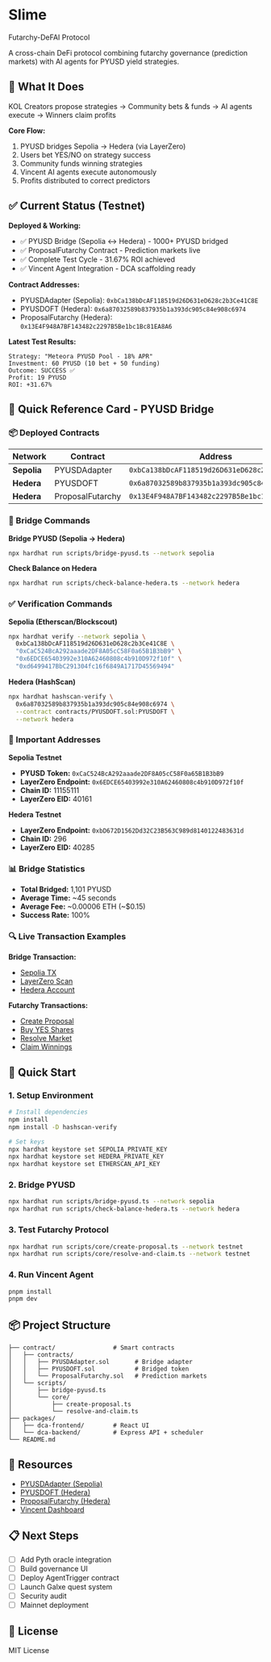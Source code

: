 # Slime
Futarchy-DeFAI Protocol

A cross-chain DeFi protocol combining futarchy governance (prediction markets) with AI agents for PYUSD yield strategies.

## 🎯 What It Does

KOL Creators propose strategies → Community bets & funds → AI agents execute → Winners claim profits

**Core Flow:**
1. PYUSD bridges Sepolia → Hedera (via LayerZero)
2. Users bet YES/NO on strategy success
3. Community funds winning strategies
4. Vincent AI agents execute autonomously
5. Profits distributed to correct predictors

## ✅ Current Status (Testnet)

**Deployed & Working:**
- ✅ PYUSD Bridge (Sepolia ↔ Hedera) - 1000+ PYUSD bridged
- ✅ ProposalFutarchy Contract - Prediction markets live
- ✅ Complete Test Cycle - 31.67% ROI achieved
- ✅ Vincent Agent Integration - DCA scaffolding ready

**Contract Addresses:**
- PYUSDAdapter (Sepolia): `0xbCa138bDcAF118519d26D631eD628c2b3Ce41C8E`
- PYUSDOFT (Hedera): `0x6a87032589b837935b1a393dc905c84e908c6974`
- ProposalFutarchy (Hedera): `0x13E4F948A7BF143482c2297B5Be1bc1Bc81EA8A6`

**Latest Test Results:**
```
Strategy: "Meteora PYUSD Pool - 18% APR"
Investment: 60 PYUSD (10 bet + 50 funding)
Outcome: SUCCESS ✅
Profit: 19 PYUSD
ROI: +31.67%
```

## 🚀 Quick Reference Card - PYUSD Bridge

### 📦 Deployed Contracts

| Network | Contract | Address | Explorer |
|---------|----------|---------|----------|
| **Sepolia** | PYUSDAdapter | `0xbCa138bDcAF118519d26D631eD628c2b3Ce41C8E` | [View](https://eth-sepolia.blockscout.com/address/0xbCa138bDcAF118519d26D631eD628c2b3Ce41C8E#code) |
| **Hedera** | PYUSDOFT | `0x6a87032589b837935b1a393dc905c84e908c6974` | [View](https://hashscan.io/testnet/contract/0x6a87032589b837935b1a393dc905c84e908c6974) |
| **Hedera** | ProposalFutarchy | `0x13E4F948A7BF143482c2297B5Be1bc1Bc81EA8A6` | [View](https://hashscan.io/testnet/contract/0x13E4F948A7BF143482c2297B5Be1bc1Bc81EA8A6) |

### 🌉 Bridge Commands

**Bridge PYUSD (Sepolia → Hedera)**
```bash
npx hardhat run scripts/bridge-pyusd.ts --network sepolia
```

**Check Balance on Hedera**
```bash
npx hardhat run scripts/check-balance-hedera.ts --network hedera
```

### ✅ Verification Commands

**Sepolia (Etherscan/Blockscout)**
```bash
npx hardhat verify --network sepolia \
  0xbCa138bDcAF118519d26D631eD628c2b3Ce41C8E \
  "0xCaC524BcA292aaade2DF8A05cC58F0a65B1B3bB9" \
  "0x6EDCE65403992e310A62460808c4b910D972f10f" \
  "0xd6499417BbC291304fc16f6849A1717D45569494"
```

**Hedera (HashScan)**
```bash
npx hardhat hashscan-verify \
  0x6a87032589b837935b1a393dc905c84e908c6974 \
  --contract contracts/PYUSDOFT.sol:PYUSDOFT \
  --network hedera
```

### 🔗 Important Addresses

**Sepolia Testnet**
- **PYUSD Token:** `0xCaC524BcA292aaade2DF8A05cC58F0a65B1B3bB9`
- **LayerZero Endpoint:** `0x6EDCE65403992e310A62460808c4b910D972f10f`
- **Chain ID:** 11155111
- **LayerZero EID:** 40161

**Hedera Testnet**
- **LayerZero Endpoint:** `0xbD672D1562Dd32C23B563C989d8140122483631d`
- **Chain ID:** 296
- **LayerZero EID:** 40285

### 📊 Bridge Statistics

- **Total Bridged:** 1,101 PYUSD
- **Average Time:** ~45 seconds
- **Average Fee:** ~0.00006 ETH (~$0.15)
- **Success Rate:** 100%

### 🔍 Live Transaction Examples

**Bridge Transaction:**
- [Sepolia TX](https://sepolia.etherscan.io/tx/0xd1e6af57da3f5170138ef77ebfb1d53d2f901edf0c9dd8beb775a15f682be788)
- [LayerZero Scan](https://testnet.layerzeroscan.com/tx/0xd1e6af57da3f5170138ef77ebfb1d53d2f901edf0c9dd8beb775a15f682be788)
- [Hedera Account](https://hashscan.io/testnet/account/0xd6499417BbC291304fc16f6849A1717D45569494)

**Futarchy Transactions:**
- [Create Proposal](https://hashscan.io/testnet/transaction/0xdb345e699b72dbe436d20e4024ab7fd2dc7f9dee1353f7a060f4623f851649be)
- [Buy YES Shares](https://hashscan.io/testnet/transaction/0x9703f3b165cd2307fedc4e0fd801bdd66d925f11a7a25e6ad3658c49ab647047)
- [Resolve Market](https://hashscan.io/testnet/transaction/0x1d49e321e6dfb7b9bf7c9d83aeb544b9f3ffa2cd5aaabd014146933d811cfcf1)
- [Claim Winnings](https://hashscan.io/testnet/transaction/0x9a6e9bec9a4b86b54e9ec0805da641993958392e60112d0de9c34a2981d6fa28)

## 🚀 Quick Start

### 1. Setup Environment
```bash
# Install dependencies
npm install
npm install -D hashscan-verify

# Set keys
npx hardhat keystore set SEPOLIA_PRIVATE_KEY
npx hardhat keystore set HEDERA_PRIVATE_KEY
npx hardhat keystore set ETHERSCAN_API_KEY
```

### 2. Bridge PYUSD
```bash
npx hardhat run scripts/bridge-pyusd.ts --network sepolia
npx hardhat run scripts/check-balance-hedera.ts --network hedera
```

### 3. Test Futarchy Protocol
```bash
npx hardhat run scripts/core/create-proposal.ts --network testnet
npx hardhat run scripts/core/resolve-and-claim.ts --network testnet
```

### 4. Run Vincent Agent
```bash
pnpm install
pnpm dev
```

## 📦 Project Structure

```
├── contract/                # Smart contracts
│   ├── contracts/
│   │   ├── PYUSDAdapter.sol       # Bridge adapter
│   │   ├── PYUSDOFT.sol           # Bridged token
│   │   └── ProposalFutarchy.sol   # Prediction markets
│   └── scripts/
│       ├── bridge-pyusd.ts
│       └── core/
│           ├── create-proposal.ts
│           └── resolve-and-claim.ts
├── packages/
│   ├── dca-frontend/        # React UI
│   └── dca-backend/         # Express API + scheduler
└── README.md
```

## 🔗 Resources

- [PYUSDAdapter (Sepolia)](https://eth-sepolia.blockscout.com/address/0xbCa138bDcAF118519d26D631eD628c2b3Ce41C8E#code)
- [PYUSDOFT (Hedera)](https://hashscan.io/testnet/contract/0x6a87032589b837935b1a393dc905c84e908c6974)
- [ProposalFutarchy (Hedera)](https://hashscan.io/testnet/contract/0x13E4F948A7BF143482c2297B5Be1bc1Bc81EA8A6)
- [Vincent Dashboard](https://dashboard.heyvincent.ai/)

## 📋 Next Steps

- [ ] Add Pyth oracle integration
- [ ] Build governance UI
- [ ] Deploy AgentTrigger contract
- [ ] Launch Galxe quest system
- [ ] Security audit
- [ ] Mainnet deployment

## 📝 License

MIT License